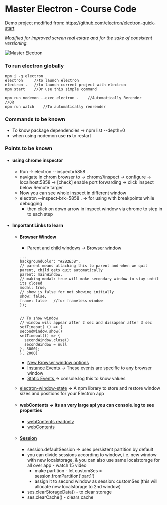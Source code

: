 # Master Electron - Course Code

Demo project modified from: https://github.com/electron/electron-quick-start

_Modified for improved screen real estate and for the sake of consistent versioning._

![Master Electron](https://raw.githubusercontent.com/stackacademytv/master-electron/master/splash.png)

### To run electron globally

```
npm i -g electron
electron     //to launch electron
electron .   //to launch current project with electron
npm start    //Or use this simple command

npm run nodemon --exec electron .    //Automatically Rerender
//OR
npm run watch    //To automatically renrender
```

### Commands to be known

- To know package dependencies -> npm list --depth=0
- when using nodemon use <b>rs</b> to restart

### Points to be known

- #### using chrome inspector

  - Run -> electron --inspect=5858 .
  - navigate in chrom browser to -> chrom://inspect -> configure -> localhost:5858 -> [check] enable port forwarding -> click inspect below Remote targer
  - Now you can see whole inspect in different window
  - electron --inspect-brk=5858 . -> for using with breakpoints while debugging
    - then click on down arrow in inspect window via chrome to step in to each step

- #### Important Links to learn

  - #### Browser Window
    - Parent and child windows -> <a href="https://www.electronjs.org/docs/latest/api/browser-window">Browser window </a>

    ```
    ...
    backgroundColor: "#2B2E3B",
    // parent means attaching this to parent and when we quit parent, child gets quit automatically
    parent: mainWindow,
    // making modal: true will make secondary window to stay until its closed
    modal: true,
    // show is false for not showing initially
    show: false,
    frame: false   //for frameless window
    });


    // To show window
    // window will appear after 2 sec and dissapear after 3 sec
    setTimeout( () => {
    secondWindow.show()
    setTimeout(() => {
      secondWindow.close()
      secondWindow = null
    }, 3000);
    }, 2000)
    ```
    - <a href="https://www.electronjs.org/docs/latest/api/browser-window#new-browserwindowoptions">New Browser window options</a>
    - <a href="https://www.electronjs.org/docs/latest/api/browser-window#instance-events">Instance Events </a> -> These events are specific to any browser window
    - <a href="https://www.electronjs.org/docs/latest/api/browser-window#static-methods">Static Events </a> -> console.log this to know values
  
  - <a href='https://www.npmjs.com/package/electron-window-state'>electron-window-state</a> -> A npm library to store and restore window sizes and positions for your Electron app
  
  - #### webContents -> its an very large api you can console.log to see properties
    - <a href='https://www.electronjs.org/docs/latest/api/browser-window#winwebcontents-readonly'>webContents readonly</a>
    - <a href='https://www.electronjs.org/docs/latest/api/web-contents'>webContents</a>
  
  - #### <a href='https://www.electronjs.org/docs/latest/api/session'>Session</a> 
    - session.defaultSession -> uses persistent partition by default
    - you can divide sessions according to window, i.e. new window with new localstorage, & you can also use same localstorage for all over app - watch 15 video 
      - make partition - let customSes = session.fromPartition('part1')
      - assign it to second window as session: customSes (this will allocate new localstorage to 2nd window)
    - ses.clearStorageData() - to clear storage
    - ses.clearCache() - clears cache

